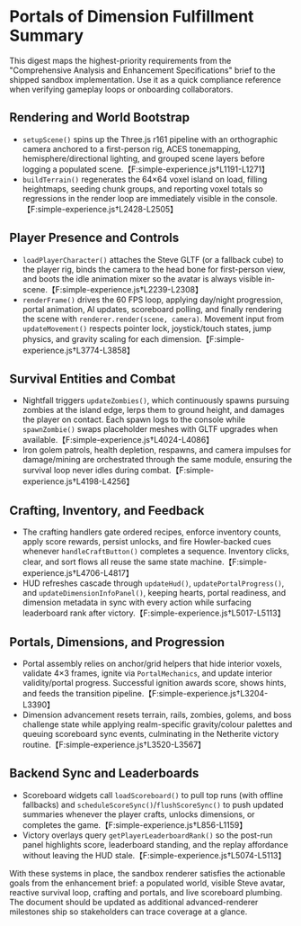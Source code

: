 # Portals of Dimension Fulfillment Summary

This digest maps the highest-priority requirements from the "Comprehensive Analysis and Enhancement Specifications" brief to the shipped sandbox implementation. Use it as a quick compliance reference when verifying gameplay loops or onboarding collaborators.

## Rendering and World Bootstrap
- `setupScene()` spins up the Three.js r161 pipeline with an orthographic camera anchored to a first-person rig, ACES tonemapping, hemisphere/directional lighting, and grouped scene layers before logging a populated scene.【F:simple-experience.js†L1191-L1271】
- `buildTerrain()` regenerates the 64×64 voxel island on load, filling heightmaps, seeding chunk groups, and reporting voxel totals so regressions in the render loop are immediately visible in the console.【F:simple-experience.js†L2428-L2505】

## Player Presence and Controls
- `loadPlayerCharacter()` attaches the Steve GLTF (or a fallback cube) to the player rig, binds the camera to the head bone for first-person view, and boots the idle animation mixer so the avatar is always visible in-scene.【F:simple-experience.js†L2239-L2308】
- `renderFrame()` drives the 60 FPS loop, applying day/night progression, portal animation, AI updates, scoreboard polling, and finally rendering the scene with `renderer.render(scene, camera)`. Movement input from `updateMovement()` respects pointer lock, joystick/touch states, jump physics, and gravity scaling for each dimension.【F:simple-experience.js†L3774-L3858】

## Survival Entities and Combat
- Nightfall triggers `updateZombies()`, which continuously spawns pursuing zombies at the island edge, lerps them to ground height, and damages the player on contact. Each spawn logs to the console while `spawnZombie()` swaps placeholder meshes with GLTF upgrades when available.【F:simple-experience.js†L4024-L4086】
- Iron golem patrols, health depletion, respawns, and camera impulses for damage/mining are orchestrated through the same module, ensuring the survival loop never idles during combat.【F:simple-experience.js†L4198-L4256】

## Crafting, Inventory, and Feedback
- The crafting handlers gate ordered recipes, enforce inventory counts, apply score rewards, persist unlocks, and fire Howler-backed cues whenever `handleCraftButton()` completes a sequence. Inventory clicks, clear, and sort flows all reuse the same state machine.【F:simple-experience.js†L4706-L4817】
- HUD refreshes cascade through `updateHud()`, `updatePortalProgress()`, and `updateDimensionInfoPanel()`, keeping hearts, portal readiness, and dimension metadata in sync with every action while surfacing leaderboard rank after victory.【F:simple-experience.js†L5017-L5113】

## Portals, Dimensions, and Progression
- Portal assembly relies on anchor/grid helpers that hide interior voxels, validate 4×3 frames, ignite via `PortalMechanics`, and update interior validity/portal progress. Successful ignition awards score, shows hints, and feeds the transition pipeline.【F:simple-experience.js†L3204-L3390】
- Dimension advancement resets terrain, rails, zombies, golems, and boss challenge state while applying realm-specific gravity/colour palettes and queuing scoreboard sync events, culminating in the Netherite victory routine.【F:simple-experience.js†L3520-L3567】

## Backend Sync and Leaderboards
- Scoreboard widgets call `loadScoreboard()` to pull top runs (with offline fallbacks) and `scheduleScoreSync()`/`flushScoreSync()` to push updated summaries whenever the player crafts, unlocks dimensions, or completes the game.【F:simple-experience.js†L856-L1159】
- Victory overlays query `getPlayerLeaderboardRank()` so the post-run panel highlights score, leaderboard standing, and the replay affordance without leaving the HUD stale.【F:simple-experience.js†L5074-L5113】

With these systems in place, the sandbox renderer satisfies the actionable goals from the enhancement brief: a populated world, visible Steve avatar, reactive survival loop, crafting and portals, and live scoreboard plumbing. The document should be updated as additional advanced-renderer milestones ship so stakeholders can trace coverage at a glance.
